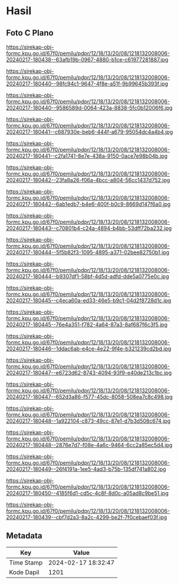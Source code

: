 # Hasil

## Foto C Plano

https://sirekap-obj-formc.kpu.go.id/67f0/pemilu/pdpr/12/18/13/20/08/1218132008006-20240217-180438--63afb19b-0967-4880-b1ce-c61977281887.jpg

https://sirekap-obj-formc.kpu.go.id/67f0/pemilu/pdpr/12/18/13/20/08/1218132008006-20240217-180440--98fc94c1-9647-4f8e-a51f-9b99645b393f.jpg

https://sirekap-obj-formc.kpu.go.id/67f0/pemilu/pdpr/12/18/13/20/08/1218132008006-20240217-180440--9586589d-0064-423a-8838-5fc0b12006f6.jpg

https://sirekap-obj-formc.kpu.go.id/67f0/pemilu/pdpr/12/18/13/20/08/1218132008006-20240217-180441--c687930e-beb6-444f-a679-95054dc4a4b4.jpg

https://sirekap-obj-formc.kpu.go.id/67f0/pemilu/pdpr/12/18/13/20/08/1218132008006-20240217-180441--c2fa1741-8e7e-438a-9150-0ace7e98b04b.jpg

https://sirekap-obj-formc.kpu.go.id/67f0/pemilu/pdpr/12/18/13/20/08/1218132008006-20240217-180442--23fa8a26-f06a-4bcc-a804-56cc1437d752.jpg

https://sirekap-obj-formc.kpu.go.id/67f0/pemilu/pdpr/12/18/13/20/08/1218132008006-20240217-180442--6ab1edb7-b4e6-400f-b0c9-8669d147f6a0.jpg

https://sirekap-obj-formc.kpu.go.id/67f0/pemilu/pdpr/12/18/13/20/08/1218132008006-20240217-180443--c70801b4-c24a-4894-b4bb-53dff72ba232.jpg

https://sirekap-obj-formc.kpu.go.id/67f0/pemilu/pdpr/12/18/13/20/08/1218132008006-20240217-180444--5f5b82f3-1095-4895-a371-02bee82750b1.jpg

https://sirekap-obj-formc.kpu.go.id/67f0/pemilu/pdpr/12/18/13/20/08/1218132008006-20240217-180444--b9307df1-58bf-4d5d-adfd-dde5a0775e0c.jpg

https://sirekap-obj-formc.kpu.go.id/67f0/pemilu/pdpr/12/18/13/20/08/1218132008006-20240217-180445--c4eca60a-ed33-46e5-b9c1-04d2f8728d1c.jpg

https://sirekap-obj-formc.kpu.go.id/67f0/pemilu/pdpr/12/18/13/20/08/1218132008006-20240217-180445--76e4a351-f782-4a64-87a3-8af687f6c3f5.jpg

https://sirekap-obj-formc.kpu.go.id/67f0/pemilu/pdpr/12/18/13/20/08/1218132008006-20240217-180446--1ddac6ab-e4ce-4e22-9f4e-b321239cd2bd.jpg

https://sirekap-obj-formc.kpu.go.id/67f0/pemilu/pdpr/12/18/13/20/08/1218132008006-20240217-180447--e6723d62-8743-4094-93f9-e40de213c1bc.jpg

https://sirekap-obj-formc.kpu.go.id/67f0/pemilu/pdpr/12/18/13/20/08/1218132008006-20240217-180447--652d3a86-f577-45dc-8058-508ea7c8c498.jpg

https://sirekap-obj-formc.kpu.go.id/67f0/pemilu/pdpr/12/18/13/20/08/1218132008006-20240217-180448--1a922104-c873-49cc-87e1-d7b3d508c674.jpg

https://sirekap-obj-formc.kpu.go.id/67f0/pemilu/pdpr/12/18/13/20/08/1218132008006-20240217-180448--2876e7d7-f08e-4a6c-9464-6cc2a85ec5d4.jpg

https://sirekap-obj-formc.kpu.go.id/67f0/pemilu/pdpr/12/18/13/20/08/1218132008006-20240217-180449--26f4191a-1ee5-4ad3-b75b-135df741a802.jpg

https://sirekap-obj-formc.kpu.go.id/67f0/pemilu/pdpr/12/18/13/20/08/1218132008006-20240217-180450--4185f6d1-cd5c-4c8f-8d0c-a05ad8c9be51.jpg

https://sirekap-obj-formc.kpu.go.id/67f0/pemilu/pdpr/12/18/13/20/08/1218132008006-20240217-180439--cbf7d2a3-8a2c-4299-be2f-7f0cebaef03f.jpg


## Metadata

| Key        | Value               |
| ---------- | ------------------- |
| Time Stamp | 2024-02-17 18:32:47 |
| Kode Dapil | 1201                |



